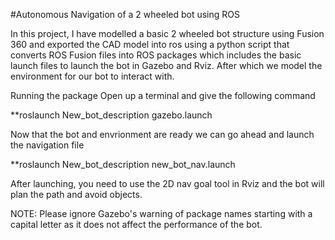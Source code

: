 
#Autonomous Navigation of a 2 wheeled bot using ROS 

In this project, I have modelled a basic 2 wheeled bot structure using Fusion 360 and exported the CAD model into ros using a python script that converts ROS Fusion files into ROS packages which includes the basic launch files to launch the bot in Gazebo and Rviz. After which we model the environment for our bot to interact with.


Running the package 
Open up a terminal and give the following command

**roslaunch New_bot_description gazebo.launch

Now that the bot and envrionment are ready we can go ahead and launch the navigation file

**roslaunch New_bot_description new_bot_nav.launch

After launching, you need to use the 2D nav goal tool in Rviz and the bot will plan the path and avoid objects. 

NOTE: Please ignore Gazebo's warning of package names starting with a capital letter as it does not affect the performance of the bot. 

